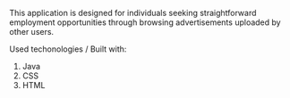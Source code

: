 This application is designed for individuals seeking straightforward employment opportunities through browsing advertisements uploaded by other users.

Used techonologies / Built with:
1. Java
2. CSS
3. HTML
